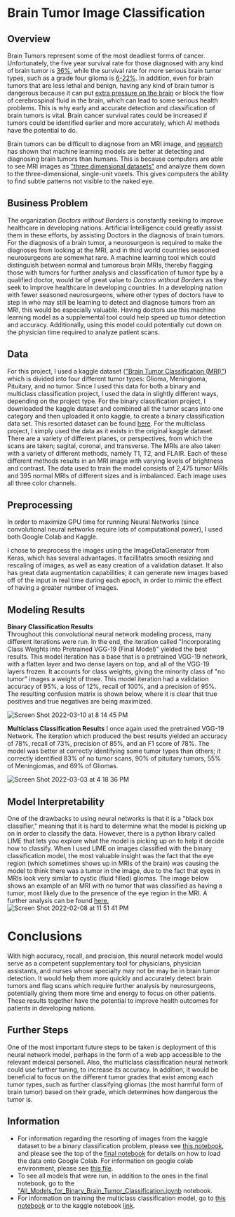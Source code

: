 # Brain Tumor Image Classification

## Overview
Brain Tumors represent some of the most deadliest forms of cancer. Unfortunately, the five year survival rate for those diagnosed with any kind of brain tumor is [36%](https://www.cancer.net/cancer-types/brain-tumor/statistics), while the survival rate for more serious brain tumor types, such as a grade four glioma is [6-22%](https://moffitt.org/cancers/brain-cancer/survival-rate/). In addition, even for brain tumors that are less lethal and benign, having any kind of brain tumor is dangerous because it can put [extra pressure on the brain](https://www.hopkinsmedicine.org/health/conditions-and-diseases/brain-tumor) or block the flow of cerebrospinal fluid in the brain, which can lead to some serious health problems. This is why early and accurate detection and classification of brain tumors is vital. Brain cancer survival rates could be increased if tumors could be identified earlier and more accurately, which AI methods have the potential to do.

Brain tumors can be difficult to diagnose from an MRI image, and [research](https://www.ncbi.nlm.nih.gov/pmc/articles/PMC8508169/) has shown that machine learning models are better at detecting and diagnosing brain tumors than humans. This is because computers are able to see MRI images as ["three dimensional datasets"](https://www.ncbi.nlm.nih.gov/pmc/articles/PMC8508169/) and analyze them down to the three-dimensional, single-unit voxels. This gives computers the ability to find subtle patterns not visible to the naked eye.

## Business Problem
The organization *Doctors without Borders* is constantly seeking to improve healthcare in developing nations. Artificial Intelligence could greatly assist them in these efforts, by assisting Doctors in the diagnosis of brain tumors. For the diagnosis of a brain tumor, a neurosurgeon is required to make the diagnoses from looking at the MRI, and in third world countries seasoned neurosurgeons are somewhat rare. A machine learning tool which could distinguish between normal and tumorous brain MRIs, thereby flagging those with tumors for further analysis and classification of tumor type by a qualified doctor, would be of great value to *Doctors without Borders* as they seek to improve healthcare in developing countries. In a developing nation with fewer seasoned neurosurgeons, where other types of doctors have to step in who may still be learning to detect and diagnose tumors from an MRI, this would be especially valuable. Having doctors use this machine learning model as a supplemental tool could help speed up tumor detection and accuracy. Additionally, using this model could potentially cut down on the physician time required to analyze patient scans. 

## Data
For this project, I used a kaggle dataset (["Brain Tumor Classification (MRI)"](https://www.kaggle.com/sartajbhuvaji/brain-tumor-classification-mri)) which is divided into four different tumor types: Glioma, Meningioma, Pituitary, and no tumor. Since I used this data for both a binary and multiclass classification project, I used the data in slightly different ways, depending on the project type. For the binary classification project, I downloaded the kaggle dataset and combined all the tumor scans into one category and then uploaded it onto kaggle, to create a binary classification data set. This resorted dataset can be found [here](https://www.kaggle.com/brookejudithsmyth/resortedbraintumorclassificationmridata). For the multiclass project, I simply used the data as it exists in the original kaggle dataset. 
There are a variety of different planes, or perspectives, from which the scans are taken; sagital, coronal, and transverse. The MRIs are also taken with a variety of different methods, namely T1, T2, and FLAIR. Each of these different methods results in an MRI image with varying levels of brightness and contrast. The data used to train the model consists of 2,475 tumor MRIs and 395 normal MRIs of different sizes and is imbalanced. Each image uses all three color channels.


## Preprocessing
In order to maximize GPU time for running Neural Networks (since convolutional neural networks require lots of computational power), I used both Google Colab and Kaggle.

I chose to preprocess the images using the ImageDataGenerator from Keras, which has several advantages. It facillitates smooth resizing and rescaling of images, as well as easy creation of a validation dataset. It also has great data augmentation capabilities; it can generate new images based off of the input in real time during each epoch, in order to mimic the effect of having a greater number of images.


## Modeling Results

**Binary Classification Results**\
Throughout this convolutional neural network modeling process, many different iterations were run. In the end, the iteration called "Incorporating Class Weights into Pretrained VGG-19 (Final Model)" yielded the best results. This model iteration has a base that is a pretrained VGG-19 network, with a flatten layer and two dense layers on top, and all of the VGG-19 layers frozen. It accounts for class weights, giving the minority class of "no tumor" images a weight of three.  This model iteration had a validation accuracy of 95%, a loss of 12%, recall of 100%, and a precision of 95%. The resulting confusion matrix is shown below, where it is clear that true positives and true negatives are being maximized. 

![Screen Shot 2022-03-10 at 8 14 45 PM](https://user-images.githubusercontent.com/68525050/157790157-06b10f18-53f3-403c-8aa8-74d9b1f797ed.png)

**Multiclass Classification Results**
I once again used the pretrained VGG-19 Network. The iteration which produced the best results yielded an accuracy of 78%, recall of 73%, precision of 85%, and an F1 score of 78%. The model was better at correctly identifying some tumor types than others; it correctly identified 83% of no tumor scans, 90% of pituitary tumors, 55% of Meningiomas, and 69% of Gliomas.

![Screen Shot 2022-03-03 at 4 18 36 PM](https://user-images.githubusercontent.com/68525050/157532794-d34a176d-db23-4be0-92e4-3dd2a2ad32ce.png)


## Model Interpretability

One of the drawbacks to using neural networks is that it is a "black box classifier," meaning that it is hard to determine what the model is picking up on in order to classify the data. However, there is a python library called LIME that lets you explore what the model is picking up on to help it decide how to classify. When I used LIME on images classified with the binary classification model, the most valuable insight was the fact that the eye region (which sometimes shows up in MRIs of the brain) was causing the model to think there was a tumor in the image, due to the fact that eyes in MRIs look very similar to cystic (fluid filled) gliomas. The image below shows an example of an MRI with no tumor that was classified as having a tumor, most likely due to the presence of the eye region in the MRI. A further analysis can be found [here.](https://github.com/brooke57/BrainTumorImageClassification/blob/main/Exploring_the_Black_Box_with_Lime.ipynb)
![Screen Shot 2022-02-08 at 11 51 41 PM](https://user-images.githubusercontent.com/68525050/153130188-501ebe84-f985-4050-8587-ebcb9b02547a.png)

# Conclusions
With high accuracy, recall, and precision, this neural network model would serve as a competent supplementary tool for physicians, physician assistants, and nurses whose specialty may not be may be in brain tumor detection. It would help them more quickly and accurately detect brain tumors and flag scans which require further analysis by neurosurgeons, potentially giving them more time and energy to focus on other patients. These results together have the potential to improve health outcomes for patients in developing nations. 

## Further Steps
One of the most important future steps to be taken is deployment of this neural network model, perhaps in the form of a web app accessible to the relevant mdeical personell. Also, the multiclass classification neural network could use further tuning, to increase its accuracy. In addition, it would be beneficial to focus on the different tumor grades that exist among each tumor types, such as further classifying gliomas (the most harmful form of brain tumor) based on their grade, which determines how dangerous the tumor is.


## Information

- For information regarding the resorting of images from the kaggle dataset to be a binary classification problem, please see [this notebook](https://github.com/brooke57/BrainTumorImageClassification/blob/main/Supplemental_Notebooks/Renaming_Tumor_Images.ipynb), and please see the top of the [final notebook](https://github.com/brooke57/BrainTumorImageClassification/blob/main/Final_Binary_Brain_Tumor_Classification.ipynb) for details on how to load the data onto Google Colab. For information on google colab environment, please see [this file](https://github.com/brooke57/BrainTumorImageClassification/blob/main/Supplemental_Notebooks/Environment_Requirements.rtf).
- To see all models that were run, in addition to the ones in the final notebook, go to the ["All_Models_for_Binary_Brain_Tumor_Classification.ipynb](https://github.com/brooke57/BrainTumorImageClassification/blob/main/Supplemental_Notebooks/All_Models_for_Binary_Brain_Tumor_Classification.ipynb) notebook.
- For information on training the multiclass classification model, go to [this notebook](https://github.com/brooke57/BrainTumorImageClassification/blob/main/Supplemental_Notebooks/transfer-learning-multiclass-brain-tumor.ipynb) or to the kaggle notebook [link](https://www.kaggle.com/brookejudithsmyth/transfer-learning-multiclass-brain-tumor).
